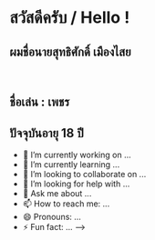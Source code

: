 <h1>สวัสดีครับ / Hello !</h1>
<h2>ผมชื่อนายสุทธิศักดิ์ เมืองไสย</h2>
<br>
<h2>ชื่อเล่น : เพชร</h2> <h2>ปัจจุบันอายุ 18 ปี</h2>

- 🔭 I’m currently working on ...
- 🌱 I’m currently learning ...
- 👯 I’m looking to collaborate on ...
- 🤔 I’m looking for help with ...
- 💬 Ask me about ...
- 📫 How to reach me: ...
- 😄 Pronouns: ...
- ⚡ Fun fact: ...
-->
